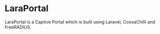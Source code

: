 # LaraPortal

LaraPortal is a Captive Portal which is built using Laravel, CoovaChilli and FreeRADIUS.

